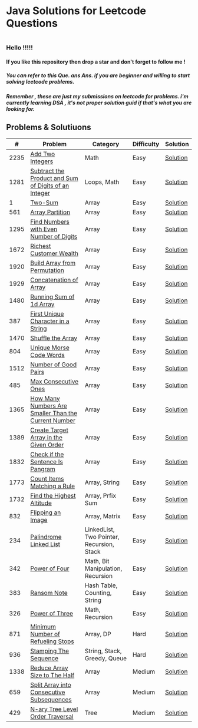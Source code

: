 <h1>Java Solutions for Leetcode Questions<h1>   
<h3>Hello !!!!!</h3>
   <!-- <h4> Welcome to contributers.</h4> -->
<h4>If you like this repository then drop a star and don't forget to follow me ! </h4>
<h5> You can refer to this Que. ans Ans. if you are beginner and willing to start solving leetcode problems. </h5>
<h5>Remember , these are just my submissions on leetcode for problems. i'm currently learning DSA , it's not proper solution guid if that's what you are looking for.</h5>
   
   <h2>Problems & Solutiuons</h2> 

| # | Problem | Category | Difficulty | Solution |
| --- | --- | --- | --- | --- |
|2235|[Add Two Integers](https://leetcode.com/problems/add-two-integers/)|Math|Easy|[Solution](https://github.com/SahilRathod17/Leetcode_Java/blob/main/Easy/2235_%20Add%20Two%20Integers.java)|
|1281|[Subtract the Product and Sum of Digits of an Integer](https://leetcode.com/problems/subtract-the-product-and-sum-of-digits-of-an-integer/)|Loops, Math|Easy|[Solution](https://github.com/SahilRathod17/Leetcode_Java/blob/main/Easy/1281_Subtract%20the%20Product%20and%20Sum%20of%20Digits%20of%20an%20Integer.java)|
|  1 |[Two-Sum](https://leetcode.com/problems/two-sum/)|Array|Easy|[Solution](https://github.com/SahilRathod17/Leetcode_Java/blob/main/Easy/1_Two%20Sum.java)|
|561|[Array Partition](https://leetcode.com/problems/array-partition/)|Array|Easy|[Solution](https://github.com/SahilRathod17/Leetcode_Java/blob/main/Easy/561_Array%20Partition.java)|
|1295|[Find Numbers with Even Number of Digits](https://leetcode.com/problems/find-numbers-with-even-number-of-digits/)|Array|Easy|[Solution](https://github.com/SahilRathod17/Leetcode_Java/blob/main/Easy/1295_Find%20Numbers%20with%20Even%20Number%20of%20Digits.java)|
|1672|[Richest Customer Wealth](https://leetcode.com/problems/richest-customer-wealth/)|Array|Easy|[Solution](https://github.com/SahilRathod17/Leetcode_Java/blob/main/Easy/1672_Richest%20Customer%20Wealth.java)|
|1920|[Build Array from Permutation](https://leetcode.com/problems/build-array-from-permutation/)|Array|Easy|[Solution](https://github.com/SahilRathod17/Leetcode_Java/blob/main/Easy/1920_Build%20Array%20from%20Permutation.java)|
|1929|[Concatenation of Array](https://leetcode.com/problems/concatenation-of-array/)|Array|Easy|[Solution](https://github.com/SahilRathod17/Leetcode_Java/blob/main/Easy/1929_Concatenation%20of%20Array.java)|
|1480|[Running Sum of 1d Array](https://leetcode.com/problems/running-sum-of-1d-array/)|Array|Easy|[Solution](https://github.com/SahilRathod17/Leetcode_Java/blob/main/Easy/1480_Running%20Sum%20of%201d%20Array.java)|
|387|[First Unique Character in a String](https://leetcode.com/problems/first-unique-character-in-a-string/)|Array|Easy|[Solution](https://github.com/SahilRathod17/Leetcode_Java/blob/main/Easy/387_First%20Unique%20Character%20in%20a%20String.java)|
|1470|[Shuffle the Array](https://leetcode.com/problems/shuffle-the-array/)|Array|Easy|[Solution](https://github.com/SahilRathod17/Leetcode_Java/blob/main/Easy/1470_Shuffle%20the%20Array.java)|
|804|[Unique Morse Code Words](https://leetcode.com/problems/unique-morse-code-words/)|Array|Easy|[Solution](https://github.com/SahilRathod17/Leetcode_Java/blob/main/Easy/804_Unique%20Morse%20Code%20Words.java)|
|1512|[Number of Good Pairs](https://leetcode.com/problems/number-of-good-pairs/)|Array|Easy|[Solution](https://github.com/SahilRathod17/Leetcode_Java/blob/main/Easy/1512_Number%20of%20Good%20Pairs.java)|
|485|[Max Consecutive Ones](https://leetcode.com/problems/max-consecutive-ones/)|Array|Easy|[Solution](https://github.com/SahilRathod17/Leetcode_Java/blob/main/Easy/485_Max%20Consecutive%20Ones.java)|
|1365|[How Many Numbers Are Smaller Than the Current Number](https://leetcode.com/problems/how-many-numbers-are-smaller-than-the-current-number/)|Array|Easy|[Solution](https://github.com/SahilRathod17/Leetcode_Java/blob/main/Easy/1365_How%20Many%20Numbers%20Are%20Smaller%20Than%20the%20Current%20Number.java)|
|1389|[Create Target Array in the Given Order](https://leetcode.com/problems/create-target-array-in-the-given-order/)|Array|Easy|[Solution](https://github.com/SahilRathod17/Leetcode_Java/blob/main/Easy/1389_Create%20Target%20Array%20in%20the%20Given%20Order.java)|
|1832|[Check if the Sentence Is Pangram](https://leetcode.com/problems/check-if-the-sentence-is-pangram/)|Array|Easy|[Solution](https://github.com/SahilRathod17/Leetcode_Java/blob/main/Easy/1832_Check%20if%20the%20Sentence%20Is%20Pangram.java)|
|1773|[Count Items Matching a Rule](https://leetcode.com/problems/count-items-matching-a-rule/)|Array, String|Easy|[Solution](https://github.com/SahilRathod17/Leetcode_Java/blob/main/Easy/1773_Count%20Items%20Matching%20a%20Rule.java)
|1732|[Find the Highest Altitude](https://leetcode.com/problems/find-the-highest-altitude/)|Array, Prfix Sum|Easy|[Solution](https://github.com/SahilRathod17/Leetcode_Java/blob/main/Easy/1732_Find%20the%20Highest%20Altitude.java)
|832|[Flipping an Image](https://leetcode.com/problems/flipping-an-image/)|Array, Matrix|Easy|[Solution](https://github.com/SahilRathod17/Leetcode_Java/blob/main/Easy/832_Flipping%20an%20Image.java)
|234|[Palindrome Linked List](https://leetcode.com/problems/palindrome-linked-list/description/)|LinkedList, Two Pointer, Recursion, Stack|Easy|[Solution](https://github.com/SahilRathod17/Leetcode_Java/blob/main/Easy/234.%20Palindrome%20Linked%20List.java) 
|342|[Power of Four](https://leetcode.com/problems/power-of-four/description/)|Math, Bit Manipulation, Recursion|Easy|[Solution](https://github.com/SahilRathod17/Leetcode_Java/blob/main/Easy/342.%20Power%20of%20Four.java)
|383|[Ransom Note](https://leetcode.com/problems/ransom-note/description/)|Hash Table, Counting, String|Easy|[Solution](https://github.com/SahilRathod17/Leetcode_Java/blob/main/Easy/383.%20Ransom%20Note.java)
|326|[Power of Three](https://leetcode.com/problems/power-of-three/description/)|Math, Recursion|Easy|[Solution](https://github.com/SahilRathod17/Leetcode_Java/blob/main/Easy/326.%20Power%20of%20Three.java)
|871|[Minimum Number of Refueling Stops](https://leetcode.com/problems/minimum-number-of-refueling-stops/)|Array, DP|Hard|[Solution](https://github.com/SahilRathod17/Leetcode_Java/blob/main/Hard/871_Minimum%20Number%20of%20Refueling%20Stops.java)
|936|[Stamping The Sequence](https://leetcode.com/problems/stamping-the-sequence/description/)|String, Stack, Greedy, Queue|Hard|[Solution](https://github.com/SahilRathod17/Leetcode_Java/blob/main/Hard/936.%20Stamping%20The%20Sequence.java)
|1338|[Reduce Array Size to The Half](https://leetcode.com/problems/reduce-array-size-to-the-half/)|Array|Medium|[Solution](https://github.com/SahilRathod17/Leetcode_Java/blob/main/Medium/1338_Reduce%20Array%20Size%20to%20The%20Half.java)|
|659|[Split Array into Consecutive Subsequences](https://leetcode.com/problems/split-array-into-consecutive-subsequences/)|Array|Medium|[Solution](https://github.com/SahilRathod17/Leetcode_Java/blob/main/Medium/659_Split%20Array%20into%20Consecutive%20Subsequences.java)
|429|[N-ary Tree Level Order Traversal](https://leetcode.com/problems/n-ary-tree-level-order-traversal/)|Tree|Medium|[Solution](https://github.com/SahilRathod17/Leetcode_Java/blob/main/Medium/429_N-ary%20Tree%20Level%20Order%20Traversal.java)|


